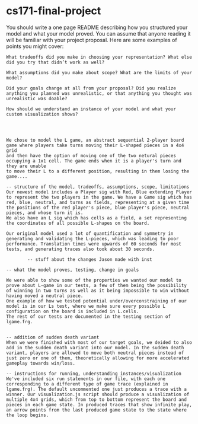 # cs171-final-project

You should write a one page README describing how you structured your model and what your model proved. You can assume that anyone reading it will be familiar with your project proposal. Here are some examples of points you might cover:

    What tradeoffs did you make in choosing your representation? What else did you try that didn’t work as well?

    What assumptions did you make about scope? What are the limits of your model?

    Did your goals change at all from your proposal? Did you realize anything you planned was unrealistic, or that anything you thought was unrealistic was doable?

    How should we understand an instance of your model and what your custom visualization shows?




    We chose to model the L game, an abstract sequential 2-player board game where players take turns moving their L-shaped pieces in a 4x4 grid
    and then have the option of moving one of the two netural pieces occupying a 1x1 cell. The game ends when it is a player's turn and they are unable
    to move their L to a different position, resulting in them losing the game....

    -- structure of the model, tradeoffs, assumptions, scope, limitations
    Our newest model includes a Player sig with Red, Blue extending Player to represent the two players in the game. We have a Game sig which has red, blue, neutral, and turns as fields, representing at a given time the positions of the red player's piece, blue player's piece, neutral pieces, and whose turn it is.
    We also have an L sig which has cells as a field, a set representing the coordinates of all possible L-shapes on the board.

    Our original model used a lot of quantification and symmetry in generating and validating the L-pieces, which was leading to poor performance. Translation times were upwards of 60 seconds for most tests, and generating traces also took about 30 seconds.

            -- stuff about the changes Jason made with inst

    -- what the model proves, testing, change in goals

    We were able to show some of the properties we wanted our model to prove about L-game in our tests, a few of them being the possibility of winning in two turns as well as it being impossible to win without having moved a neutral piece.
    One example of how we tested potential under/overconstraining of our model is in our Ls test, where we make sure every possible L configuration on the board is included in L.cells.
    The rest of our tests are documented in the testing section of lgame.frg.


    -- addition of sudden death variant
    When we were finished with most of our target goals, we deided to also add in the sudden death variant into our model. In the sudden death variant, players are allowed to move both neutral pieces instead of just zero or one of them, theoretically allowing for more accelerated gameplay towards win/loss.

    -- instructions for running, understanding instances/visualization
    We've included six run statements in our file, with each one corresponding to a different type of game trace (explained in lgame.frg). The default uncommented one just produces a trace with a winner. Our visualization.js script should produce a visualization of multiple 4x4 grids, which from top to bottom represent the board and pieces in each game state. In produced traces that show infinite play, an arrow points from the last produced game state to the state where the loop begins.
